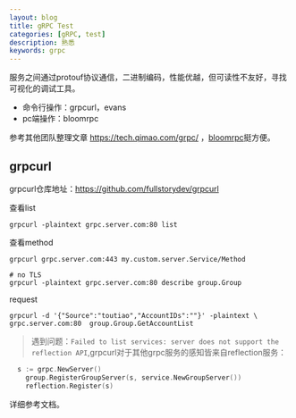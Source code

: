 ```yaml
---
layout: blog
title: gRPC Test
categories: [gRPC, test]
description: 熟悉
keywords: grpc
---
```


服务之间通过protouf协议通信，二进制编码，性能优越，但可读性不友好，寻找可视化的调试工具。

- 命令行操作：grpcurl，evans
- pc端操作：bloomrpc

参考其他团队整理文章 https://tech.qimao.com/grpc/ ，[bloomrpc](https://github.com/uw-labs/bloomrpc
)挺方便。

## grpcurl
grpcurl仓库地址：https://github.com/fullstorydev/grpcurl

查看list
```shell
grpcurl -plaintext grpc.server.com:80 list
```

查看method
```shell
grpcurl grpc.server.com:443 my.custom.server.Service/Method

# no TLS
grpcurl -plaintext grpc.server.com:80 describe group.Group
```

request
```shell
grpcurl -d '{"Source":"toutiao","AccountIDs":""}' -plaintext \
grpc.server.com:80  group.Group.GetAccountList
```

> 遇到问题：```Failed to list services: server does not support the reflection API```,grpcurl对于其他grpc服务的感知皆来自reflection服务：
```go
  s := grpc.NewServer()
	group.RegisterGroupServer(s, service.NewGroupServer())
	reflection.Register(s)
```

详细参考文档。